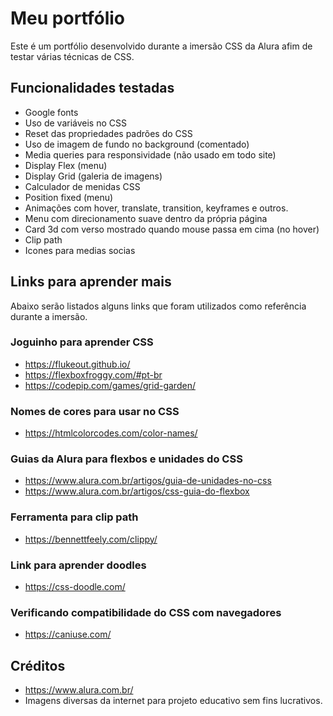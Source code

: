 # Meu portfólio

Este é um portfólio desenvolvido durante a imersão CSS da Alura afim de testar várias técnicas de CSS.

## Funcionalidades testadas
- Google fonts
- Uso de variáveis no CSS
- Reset das propriedades padrões do CSS
- Uso de imagem de fundo no background (comentado)
- Media queries para responsividade (não usado em todo site)
- Display Flex (menu)
- Display Grid (galeria de imagens)
- Calculador de menidas CSS
- Position fixed (menu)
- Animações com hover, translate, transition, keyframes e outros.
- Menu com direcionamento suave dentro da própria página
- Card 3d com verso mostrado quando mouse passa em cima (no hover)
- Clip path
- Icones para medias socias

## Links para aprender mais

Abaixo serão listados alguns links que foram utilizados como referência durante a imersão.

### Joguinho para aprender CSS
- https://flukeout.github.io/
- https://flexboxfroggy.com/#pt-br
- https://codepip.com/games/grid-garden/

### Nomes de cores para usar no CSS
- https://htmlcolorcodes.com/color-names/

### Guias da Alura para flexbos e unidades do CSS
- https://www.alura.com.br/artigos/guia-de-unidades-no-css
- https://www.alura.com.br/artigos/css-guia-do-flexbox

### Ferramenta para clip path
- https://bennettfeely.com/clippy/

### Link para aprender doodles
- https://css-doodle.com/

### Verificando compatibilidade do CSS com navegadores
- https://caniuse.com/

## Créditos
- https://www.alura.com.br/
- Imagens diversas da internet para projeto educativo sem fins lucrativos.